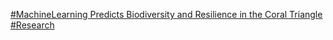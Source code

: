 [#MachineLearning Predicts Biodiversity and Resilience in the Coral Triangle   #Research](https://qi.tc/qi/111349)